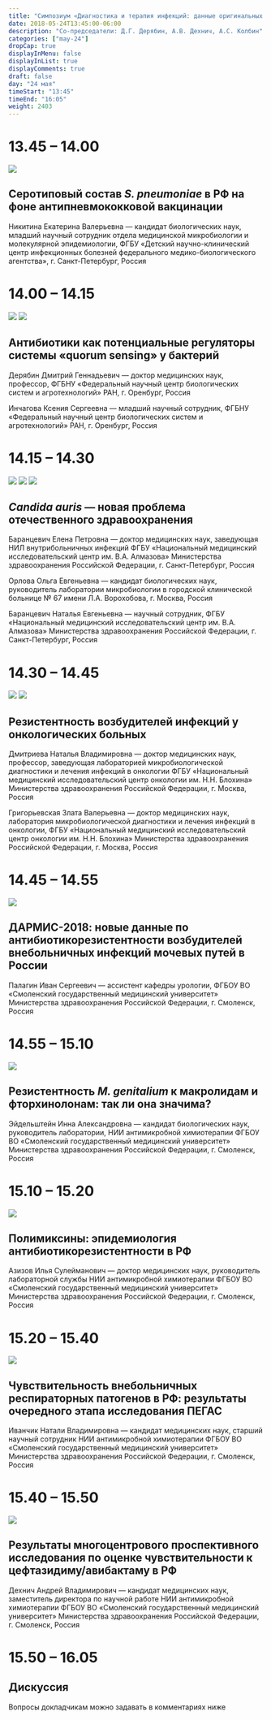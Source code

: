 ```yaml
---
title: "Симпозиум «Диагностика и терапия инфекций: данные оригинальных исследований»"
date: 2018-05-24T13:45:00-06:00
description: "Со-председатели: Д.Г. Дерябин, А.В. Дехнич, А.С. Колбин"
categories: ["may-24"]
dropCap: true
displayInMenu: false
displayInList: true
displayComments: true
draft: false
day: "24 мая"
timeStart: "13:45"
timeEnd: "16:05"
weight: 2403
---
```


<div class="card-container">
    <div class="event-card" >
        <div class="card-time-container-person">
            <h1>13.45 – 14.00</h1>
        </div>
        <div class="card-img-container-person">
            <picture>
                <img src="https://pp.userapi.com/c855332/v855332166/3ea4b/US5Ye3uDW4k.jpg" class="card-img-person">
            </picture>
        </div>
        <div class="card-body-person">
            <h2 class="card-title">Серотиповый состав <i>S. pneumoniae</i> в РФ на фоне антипневмококковой вакцинации</h2>
            <p class="card-text">Никитина Екатерина Валерьевна — кандидат биологических наук, младший научный сотрудник отдела медицинской микробиологии и молекулярной эпидемиологии, ФГБУ «Детский научно-клинический центр инфекционных болезней федерального медико-биологического агентства», г. Санкт-Петербург, Россия</p>
        </div>
    </div>
    <div class="event-card" >
        <div class="card-time-container-person">
            <h1>14.00 – 14.15</h1>
        </div>
        <div class="card-img-container-person">
            <picture>
                <img src="https://pp.userapi.com/c855332/v855332166/3e9d3/sUyle3MI_tg.jpg" class="card-img-person">
                <img src="https://pp.userapi.com/c855332/v855332166/3ea33/K7BERlQj8tQ.jpg" class="card-img-person">
            </picture>
        </div>
        <div class="card-body-person">
            <h2 class="card-title">Антибиотики как потенциальные регуляторы системы «quorum sensing» у бактерий</h2>
            <p class="card-text">Дерябин Дмитрий Геннадьевич — доктор медицинских наук, профессор, ФГБНУ «Федеральный научный центр биологических систем и агротехнологий» РАН, г. Оренбург, Россия</p>
            <p class="card-text">Инчагова Ксения Сергеевна — младший научный сотрудник, ФГБНУ «Федеральный научный центр биологических систем и агротехнологий» РАН, г. Оренбург, Россия</p>
        </div>
    </div>
    <div class="event-card" >
        <div class="card-time-container-person">
            <h1>14.15 – 14.30</h1>
        </div>
        <div class="card-img-container-person">
            <picture>
                <img src="https://pp.userapi.com/c855332/v855332166/3ea8b/wUVunP5kbZU.jpg" class="card-img-person">
                <img src="https://pp.userapi.com/c856128/v856128610/416fb/alwpOQVLxKk.jpg" class="card-img-person">
                <img src="https://pp.userapi.com/c856128/v856128610/416f3/EH2mce9Ikws.jpg" class="card-img-person">
            </picture>
        </div>
        <div class="card-body-person">
            <h2 class="card-title"><i>Candida auris</i> — новая проблема отечественного здравоохранения</h2>
            <p class="card-text">Баранцевич Елена Петровна — доктор медицинских наук, заведующая НИЛ внутрибольничных инфекций ФГБУ «Национальный медицинский исследовательский центр им. В.А. Алмазова» Министерства здравоохранения Российской Федерации, г. Санкт-Петербург, Россия</p>
            <p class="card-text">Орлова Ольга Евгеньевна — кандидат биологических наук, руководитель лаборатории микробиологии в городской клиничеcкой больнице № 67 имени Л.А. Ворохобова, г. Москва, Россия</p>
            <p class="card-text">Баранцевич Наталья Евгеньевна — научный сотрудник, ФГБУ «Национальный медицинский исследовательский центр им. В.А. Алмазова» Министерства здравоохранения Российской Федерации, г. Санкт-Петербург, Россия</p>
        </div>
    </div>
    <div class="event-card" >
        <div class="card-time-container-person">
            <h1>14.30 – 14.45</h1>
        </div>
        <div class="card-img-container-person">
            <picture>
                <img src="https://pp.userapi.com/c855332/v855332166/3ea6b/SOkyOoeW35Q.jpg" class="card-img-person">
                <img src="https://pp.userapi.com/c855332/v855332166/3eadb/Kbxe9bs6geQ.jpg" class="card-img-person">
            </picture>
        </div>
        <div class="card-body-person">
            <h2 class="card-title">Резистентность возбудителей инфекций у онкологических больных</h2>
            <p class="card-text">Дмитриева Наталья Владимировна — доктор медицинских наук, профессор, заведующая лабораторией микробиологической диагностики и лечения инфекций в онкологии ФГБУ «Национальный медицинский исследовательский центр онкологии им. Н.Н. Блохина» Министерства здравоохранения Российской Федерации, г. Москва, Россия</p>
            <p class="card-text">Григорьевская Злата Валерьевна — доктор медицинских наук, лаборатория микробиологической диагностики и лечения инфекций в онкологии, ФГБУ «Национальный медицинский исследовательский центр онкологии им. Н.Н. Блохина» Министерства здравоохранения Российской Федерации, г. Москва, Россия</p>
        </div>
            </div>
         <div class="event-card" >
        <div class="card-time-container-person">
            <h1>14.45 – 14.55</h1>
        </div>
        <div class="card-img-container-person">
            <picture>
                <img src="https://pp.userapi.com/c855332/v855332166/3e9f3/D8QSyGjBpdg.jpg" class="card-img-person">
            </picture>
        </div>
        <div class="card-body-person">
            <h2 class="card-title">ДАРМИС-2018: новые данные по антибиотикорезистентности возбудителей внебольничных инфекций мочевых путей в России</h2>
            <p class="card-text">Палагин Иван Сергеевич — ассистент кафедры урологии, ФГБОУ ВО «Смоленский государственный медицинский университет» Министерства здравоохранения Российской Федерации, г. Смоленск, Россия</p>
        </div>
            </div>
               <div class="event-card" >
        <div class="card-time-container-person">
            <h1>14.55 – 15.10</h1>
        </div>
        <div class="card-img-container-person">
            <picture>
                <img src="https://pp.userapi.com/c856128/v856128610/416eb/_sa3rJkmHQg.jpg" class="card-img-person">
            </picture>
        </div>
        <div class="card-body-person">
            <h2 class="card-title">Резистентность <i>M. genitalium</i> к макролидам и фторхинолонам: так ли она значима?</h2>
            <p class="card-text">Эйдельштейн Инна Александровна — кандидат биологических наук, руководитель лаборатории, НИИ антимикробной химиотерапии ФГБОУ ВО «Смоленский государственный медицинский университет» Министерства здравоохранения Российской Федерации, г. Смоленск, Россия</p>
        </div>
            </div>
               <div class="event-card" >
        <div class="card-time-container-person">
            <h1>15.10 – 15.20</h1>
        </div>
        <div class="card-img-container-person">
            <picture>
                <img src="https://pp.userapi.com/c855332/v855332166/3e96b/AKM_hLXQ0BI.jpg" class="card-img-person">
            </picture>
        </div>
        <div class="card-body-person">
            <h2 class="card-title">Полимиксины: эпидемиология антибиотикорезистентности в РФ</h2>
            <p class="card-text">Азизов Илья Сулейманович — доктор медицинских наук, руководитель лабораторной службы НИИ антимикробной химиотерапии ФГБОУ ВО «Смоленский государственный медицинский университет» Министерства здравоохранения Российской Федерации, г. Смоленск, Россия</p>
        </div>
            </div>
               <div class="event-card" >
        <div class="card-time-container-person">
            <h1>15.20 – 15.40</h1>
        </div>
        <div class="card-img-container-person">
            <picture>
                <img src="https://pp.userapi.com/c855332/v855332166/3e9e3/X2lO3FcejAE.jpg" class="card-img-person">
            </picture>
        </div>
        <div class="card-body-person">
            <h2 class="card-title">Чувствительность внебольничных респираторных патогенов в РФ: результаты очередного этапа исследования ПЕГАС</h2>
            <p class="card-text">Иванчик Натали Владимировна — кандидат медицинских наук, старший научный сотрудник НИИ антимикробной химиотерапии ФГБОУ ВО «Смоленский государственный медицинский университет» Министерства здравоохранения Российской Федерации, г. Смоленск, Россия</p>
        </div>
            </div>
               <div class="event-card" >
        <div class="card-time-container-person">
            <h1>15.40 – 15.50</h1>
        </div>
        <div class="card-img-container-person">
            <picture>
                <img src="https://pp.userapi.com/c855632/v855632477/3f55a/zuTAnxrFrwY.jpg" class="card-img-person">
            </picture>
        </div>
        <div class="card-body-person">
            <h2 class="card-title">Результаты многоцентрового проспективного исследования по оценке чувствительности к цефтазидиму/авибактаму в РФ</h2>
            <p class="card-text">Дехнич Андрей Владимирович — кандидат медицинских наук, заместитель директора по научной работе НИИ антимикробной химиотерапии ФГБОУ ВО «Смоленский государственный медицинский университет» Министерства здравоохранения Российской Федерации, г. Смоленск, Россия</p>
        </div>
            </div>
      <div class="event-card" >
        <div class="card-time-container-person-no-picture">
            <h1>15.50 – 16.05</h1>
        </div>
        <div class="card-body-person">
            <h2 class="card-title">Дискуссия</h2>
            <p class="card-text">Вопросы докладчикам можно задавать в комментариях ниже</p>
        </div>
    </div>
</div>
